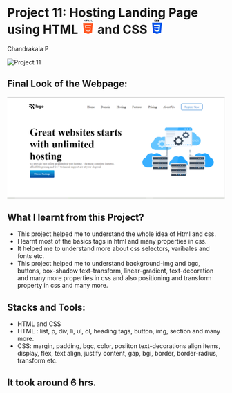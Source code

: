 # Project 11: Hosting Landing Page using HTML ![](./final-look/html-5.png) and CSS ![](./final-look/css-3.png)

Chandrakala P

![Project 11](https://img.shields.io/badge/Project%20-11-green)

## Final Look of the Webpage:

![Final Look of the Website](./final-look/final.PNG)

## What I learnt from this Project?

- This project helped me to understand the whole idea of Html and css.
- I learnt most of the basics tags in html and many properties in css.
- It helped me to understand more about css selectors, varibales and fonts etc.
- This project helped me to understand background-img and bgc, buttons, box-shadow text-transform, linear-gradient, text-decoration and many more properties in css and also positioning and transform property in css and many more.

## Stacks and Tools:

- HTML and CSS
- HTML : list, p, div, li, ul, ol, heading tags, button, img, section and many more.
- CSS: margin, padding, bgc, color, posiiton text-decorations align items, display, flex, text align, justify content, gap, bgi, border, border-radius, transform etc.

## It took around 6 hrs.
